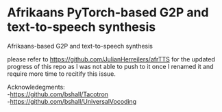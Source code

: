 # Afrikaans PyTorch-based G2P and text-to-speech synthesis
Afrikaans-based G2P and text-to-speech synthesis

please refer to https://github.com/JulianHerreilers/afrTTS for the updated progress of this repo as I was not able to push to it once I renamed it and require more time to recitify this issue.

Acknowledegments: <br />
-https://github.com/bshall/Tacotron <br />
-https://github.com/bshall/UniversalVocoding <br />
